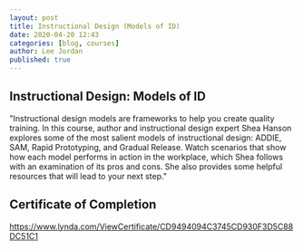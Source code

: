 ```yaml
---
layout: post
title: Instructional Design (Models of ID)
date: 2020-04-20 12:43
categories: [blog, courses]
author: Lee Jordan
published: true
---
```


<h2>Instructional Design: Models of ID</h2>

"Instructional design models are frameworks to help you create quality training. In this course, author and instructional design expert Shea Hanson explores some of the most salient models of instructional design: ADDIE, SAM, Rapid Prototyping, and Gradual Release. Watch scenarios that show how each model performs in action in the workplace, which Shea follows with an examination of its pros and cons. She also provides some helpful resources that will lead to your next step."

<h2>Certificate of Completion</h2>

<a href="https://www.lynda.com/ViewCertificate/CD9494094C3745CD930F3D5C88DC51C1" title="Instructional Design: Models of ID" target="_blank" rel="nofollow">https://www.lynda.com/ViewCertificate/CD9494094C3745CD930F3D5C88DC51C1</a>
